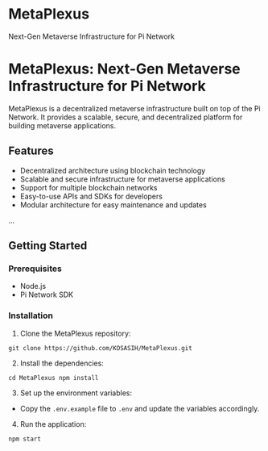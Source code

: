 # MetaPlexus
Next-Gen Metaverse Infrastructure for Pi Network

MetaPlexus: Next-Gen Metaverse Infrastructure for Pi Network
================================================================

MetaPlexus is a decentralized metaverse infrastructure built on top of the Pi Network. It provides a scalable, secure, and decentralized platform for building metaverse applications.

Features
--------

* Decentralized architecture using blockchain technology
* Scalable and secure infrastructure for metaverse applications
* Support for multiple blockchain networks
* Easy-to-use APIs and SDKs for developers
* Modular architecture for easy maintenance and updates

...

Getting Started
---------------

### Prerequisites

- Node.js 
- Pi Network SDK

### Installation

1. Clone the MetaPlexus repository:

`git clone https://github.com/KOSASIH/MetaPlexus.git`


2. Install the dependencies:

`cd MetaPlexus npm install`


3. Set up the environment variables:

- Copy the `.env.example` file to `.env` and update the variables accordingly.

4. Run the application:

`npm start`
